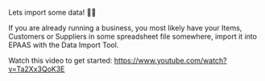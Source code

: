 Lets import some data! 💪💪

If you are already running a business, you most likely have your Items, Customers or Suppliers in some spreadsheet file somewhere, import it into EPAAS with the Data Import Tool.

Watch this video to get started: https://www.youtube.com/watch?v=Ta2Xx3QoK3E
